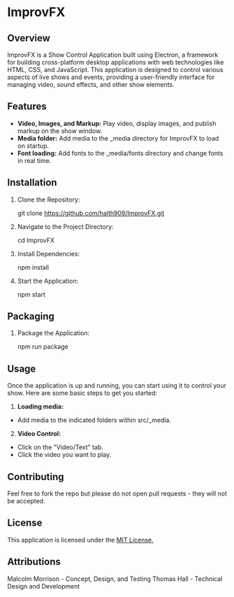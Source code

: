 # ImprovFX

## Overview

ImprovFX is a Show Control Application built using Electron, a framework for building cross-platform desktop applications with web technologies like HTML, CSS, and JavaScript. This application is designed to control various aspects of live shows and events, providing a user-friendly interface for managing video, sound effects, and other show elements.

## Features

- **Video, Images, and Markup:** Play video, display images, and publish markup on the show window.
- **Media folder:** Add media to the _media directory for ImprovFX to load on startup.
- **Font loading:** Add fonts to the _media/fonts directory and change fonts in real time.

## Installation

1. Clone the Repository:

    git clone https://github.com/halth909/ImprovFX.git

2. Navigate to the Project Directory:

    cd ImprovFX

3. Install Dependencies:

    npm install

4. Start the Application:

    npm start

## Packaging

1. Package the Application:

    npm run package

## Usage

Once the application is up and running, you can start using it to control your show. Here are some basic steps to get you started:

1. **Loading media:**
 * Add media to the indicated folders within src/_media.
2. **Video Control:**
 * Click on the "Video/Text" tab.
 * Click the video you want to play.

## Contributing

Feel free to fork the repo but please do not open pull requests - they will not be accepted.

## License

This application is licensed under the [MIT License.](https://github.com/halth909/ImprovFX/blob/main/LICENSE.txt)

## Attributions

Malcolm Morrison - Concept, Design, and Testing
Thomas Hall - Technical Design and Development